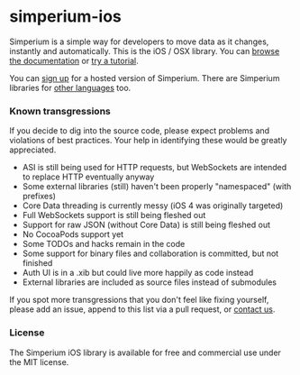 # simperium-ios

Simperium is a simple way for developers to move data as it changes, instantly and automatically. This is the iOS / OSX library. You can [browse the documentation](http://simperium.com/docs/ios/) or [try a tutorial](https://simperium.com/tutorials/simpletodo-ios/).

You can [sign up](http://simperium.com) for a hosted version of Simperium. There are Simperium libraries for [other languages](https://simperium.com/overview/) too.

### Known transgressions
If you decide to dig into the source code, please expect problems and violations of best practices. Your help in identifying these would be greatly appreciated.

* ASI is still being used for HTTP requests, but WebSockets are intended to replace HTTP eventually anyway
* Some external libraries (still) haven't been properly "namespaced" (with prefixes)
* Core Data threading is currently messy (iOS 4 was originally targeted)
* Full WebSockets support is still being fleshed out
* Support for raw JSON (without Core Data) is still being fleshed out
* No CocoaPods support yet
* Some TODOs and hacks remain in the code
* Some support for binary files and collaboration is committed, but not finished
* Auth UI is in a .xib but could live more happily as code instead
* External libraries are included as source files instead of submodules

If you spot more transgressions that you don't feel like fixing yourself, please add an issue, append to this list via a pull request, or [contact us](http://simperium.com/contact/).

### License
The Simperium iOS library is available for free and commercial use under the MIT license.